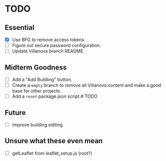 # TODO

## Essential

- [x] Use BFG to remove access tokens.
- [ ] Figure out secure password configuration.
- [ ] Update Villanova branch README.

## Midterm Goodness

- [ ] Add a "Add Building" button.
- [ ] Create a `empty` branch to remove all Villanova content and make a good base for other projects.
- [ ] Add a `reset` package.json script.# TODO

## Future

- [ ] Improve building editing

## Unsure what these even mean

- [ ] getLeaflet from leaflet_setup.js (root?)
